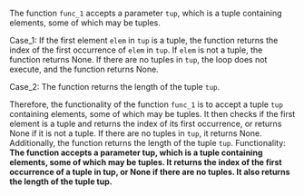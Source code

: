 The function `func_1` accepts a parameter `tup`, which is a tuple containing elements, some of which may be tuples. 

Case_1: If the first element `elem` in `tup` is a tuple, the function returns the index of the first occurrence of `elem` in `tup`. If `elem` is not a tuple, the function returns None. If there are no tuples in `tup`, the loop does not execute, and the function returns None.

Case_2: The function returns the length of the tuple `tup`.

Therefore, the functionality of the function `func_1` is to accept a tuple `tup` containing elements, some of which may be tuples. It then checks if the first element is a tuple and returns the index of its first occurrence, or returns None if it is not a tuple. If there are no tuples in `tup`, it returns None. Additionally, the function returns the length of the tuple `tup`. 
Functionality: **The function accepts a parameter tup, which is a tuple containing elements, some of which may be tuples. It returns the index of the first occurrence of a tuple in tup, or None if there are no tuples. It also returns the length of the tuple tup.**